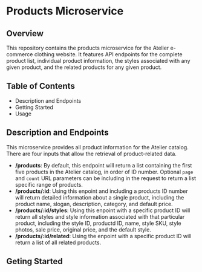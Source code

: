 # Products Microservice

## Overview
This repository contains the products microservice for the Atelier e-commerce clothing website. It features API endpoints for the complete product list, individual product information, the styles associated with any given product, and the related products for any given product.

## Table of Contents
- Description and Endpoints
- Getting Started
- Usage

## Description and Endpoints
This microservice provides all product information for the Atelier catalog. There are four inputs that allow the retrieval of product-related data.
- **/products**: By default, this endpoint will return a list containing the first five products in the Atelier catalog, in order of ID number. Optional `page` and `count` URL parameters can be including in the request to return a list specific range of products.
- **/products/:id**: Using this enpoint and including a products ID number will return detailed information about a single product, including the product name, slogan, description, category, and default price.
- **/products/:id/styles**: Using this enpoint with a specific product ID will return all styles and style information associated with that particular product, including the style ID, productd ID, name, style SKU, style photos, sale price, original price, and the default style.
- **/products/:id/related**: Using the enpoint with a specific product ID will return a list of all related products.

## Geting Started


